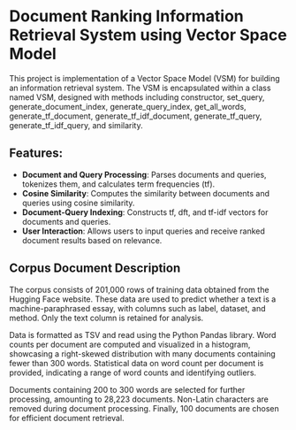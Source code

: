 # Document Ranking Information Retrieval System using Vector Space Model

This project is implementation of a Vector Space Model (VSM) for building an information retrieval system. The VSM is encapsulated within a class named VSM, designed with methods including constructor, set_query, generate_document_index, generate_query_index, get_all_words, generate_tf_document, generate_tf_idf_document, generate_tf_query, generate_tf_idf_query, and similarity.

## Features:
- **Document and Query Processing**: Parses documents and queries, tokenizes them, and calculates term frequencies (tf).
- **Cosine Similarity**: Computes the similarity between documents and queries using cosine similarity.
- **Document-Query Indexing**: Constructs tf, dft, and tf-idf vectors for documents and queries.
- **User Interaction**: Allows users to input queries and receive ranked document results based on relevance.

## Corpus Document Description

The corpus consists of 201,000 rows of training data obtained from the Hugging Face website. These data are used to predict whether a text is a machine-paraphrased essay, with columns such as label, dataset, and method. Only the text column is retained for analysis.

Data is formatted as TSV and read using the Python Pandas library. Word counts per document are computed and visualized in a histogram, showcasing a right-skewed distribution with many documents containing fewer than 300 words. Statistical data on word count per document is provided, indicating a range of word counts and identifying outliers.

Documents containing 200 to 300 words are selected for further processing, amounting to 28,223 documents. Non-Latin characters are removed during document processing. Finally, 100 documents are chosen for efficient document retrieval.
